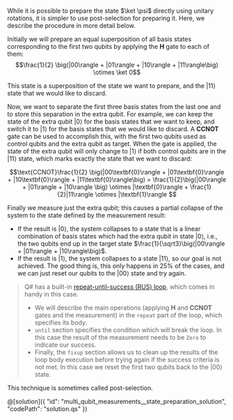 While it is possible to prepare the state $\ket \psi$ directly using unitary rotations, it is simpler to use post-selection for preparing it. Here, we describe the procedure in more detail below.

Initially we will prepare an equal superposition of all basis states corresponding to the first two qubits by applying the **H** gate to each of them: 
$$\frac{1}{2} \big(|00\rangle + |01\rangle + |10\rangle + |11\rangle\big) \otimes \ket 0$$

This state is a superposition of the state we want to prepare, and the $|11\rangle$ state that we would like to discard.

Now, we want to separate the first three basis states from the last one and to store this separation in the extra qubit. 
For example, we can keep the state of the extra qubit $|0\rangle$ for the basis states that we want to keep, and switch it to $|1\rangle$ for the basis states that we would like to discard. 
A **CCNOT** gate can be used to accomplish this, with the first two qubits used as control qubits and the extra qubit as target. 
When the gate is applied, the state of the extra qubit will only change to $|1\rangle$ if both control qubits are in the $|11\rangle$ state, which marks exactly the state that we want to discard:

$$\text{CCNOT}\frac{1}{2} \big(|00\textbf{0}\rangle + |01\textbf{0}\rangle + |10\textbf{0}\rangle + |11\textbf{0}\rangle\big) = 
\frac{1}{2}\big(|00\rangle + |01\rangle + |10\rangle \big) \otimes |\textbf{0}\rangle + \frac{1}{2}|11\rangle \otimes |\textbf{1}\rangle $$

Finally we measure just the extra qubit; this causes a partial collapse of the system to the state defined by the measurement result:
* If the result is $|0\rangle$, the system collapses to a state that is a linear combination of basis states which had the extra qubit in state $|0\rangle$, i.e., the two qubits end up in the target state $\frac{1}{\sqrt3}\big(|00\rangle + |01\rangle + |10\rangle\big)$. 
* If the result is $|1\rangle$, the system collapses to a state $|11\rangle$, so our goal is not achieved. The good thing is, this only happens in 25% of the cases, and we can just reset our qubits to the $|00\rangle$ state and try again.


> Q# has a built-in <a href="https://docs.microsoft.com/en-us/quantum/user-guide/using-qsharp/control-flow#repeat-until-success-loop" target="_blank">repeat-until-success (RUS) loop</a>, which comes in handy in this case. 
> * We will describe the main operations (applying **H** and **CCNOT** gates and the measurement) in the `repeat` part of the loop, which specifies its body.  
> * `until` section specifies the condition which will break the loop. In this case the result of the measurement needs to be `Zero` to indicate our success.  
> * Finally, the `fixup` section allows us to clean up the results of the loop body execution before trying again if the success criteria is not met. In this case we reset the first two qubits back to the $|00\rangle$ state.

This technique is sometimes called post-selection.

@[solution]({
    "id": "multi_qubit_measurements__state_preparation_solution",
    "codePath": "solution.qs"
})
